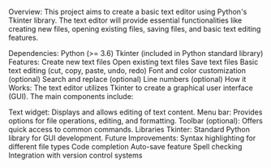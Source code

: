 Overview:
This project aims to create a basic text editor using Python's Tkinter library. The text editor will provide essential functionalities like creating new files, opening existing files, saving files, and basic text editing features.

Dependencies:
Python (>= 3.6)
Tkinter (included in Python standard library)
Features:
Create new text files
Open existing text files
Save text files
Basic text editing (cut, copy, paste, undo, redo)
Font and color customization (optional)
Search and replace (optional)
Line numbers (optional)
How it Works:
The text editor utilizes Tkinter to create a graphical user interface (GUI). The main components include:

Text widget: Displays and allows editing of text content.
Menu bar: Provides options for file operations, editing, and formatting.
Toolbar (optional): Offers quick access to common commands.
Libraries
Tkinter: Standard Python library for GUI development.
Future Improvements:
Syntax highlighting for different file types
Code completion
Auto-save feature
Spell checking
Integration with version control systems
